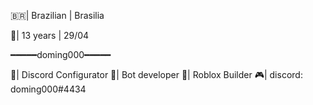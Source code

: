 🇧🇷| Brazilian | Brasilia

📅| 13 years | 29/04

━━━━━doming000━━━━━

📌| Discord Configurator
📌| Bot developer
📌| Roblox Builder
🎮| discord: doming000#4434
